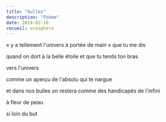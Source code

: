 ```yaml
---
title: "bulles"
description: "Poème"
date: 2019-02-10
recueil: erosphere
---
```


« y a tellement l'univers à portée de main »
que tu me dis

quand on dort à la belle étoile
et que tu tends ton bras

vers l'univers

comme un aperçu de l'absolu
qui te nargue

et dans nos bulles on restera
comme des handicapés de l'infini

à fleur de peau

si loin du but
